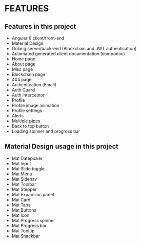 # FEATURES

## Features in this project

* Angular 6 client/front-end
* Material Design
* Golang server/back-end (Blockchain and JWT authentication)
* Automated generated client documentation (compodoc)
* Home page
* About page
* Misc page
* Blockchain page
* 404 page
* Authentication (Email)
* Auth Guard
* Auth Interceptor
* Profile
* Profile image animation
* Profile settings
* Alerts
* Multiple pipes
* Back to top button
* Loading spinner and progress bar

## Material Design usage in this project

* Mat Datepicker
* Mat Input
* Mat Slide toggle
* Mat Menu
* Mat Sidenav
* Mat Toolbar
* Mat Stepper
* Mat Expansion panel
* Mat Card
* Mat Tabs
* Mat Buttons
* Mat Icon
* Mat Progress spinner
* Mat Progress bar
* Mat Tooltip
* Mat Snackbar

